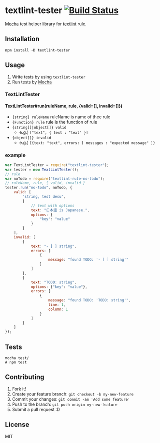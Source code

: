 # textlint-tester [![Build Status](https://travis-ci.org/textlint/textlint-tester.svg?branch=master)](https://travis-ci.org/textlint/textlint-tester)

[Mocha](http://mochajs.org/ "Mocha") test helper library for [textlint](https://github.com/textlint/textlint "textlint") rule.

## Installation

    npm install -D textlint-tester

## Usage

1. Write tests by using `textlint-tester`
2. Run tests by [Mocha](http://mochajs.org/ "Mocha")

### TextLintTester

#### TextLintTester#run(ruleName, rule, {valid=[], invalid=[]})

- `{string} ruleName` ruleName is name of thee rule
- `{Function} rule` rule is the function of rule
- `{string[]|object[]} valid`
    - e.g.) `["text", { text : "text" }]`
- `{object[]} invalid`
    - e.g.) `[{text: "text", errors: [ messages : "expected message" ]}`

### example

```js
var TextLintTester = require("textlint-tester");
var tester = new TextLintTester();
// rule
var noTodo = require("textlint-rule-no-todo");
// ruleName, rule, { valid, invalid }
tester.run("no-todo", noTodo, {
    valid: [
        "string, test desu",
        {
            // text with options
            text: "日本語 is Japanese.",
            options: {
                "key": "value"
            }
        }
    ],
    invalid: [
        {
            text: "- [ ] string",
            errors: [
                {
                    message: "found TODO: '- [ ] string'"
                }
            ]
        },
        {
            text: "TODO: string",
            options: {"key": "value"},
            errors: [
                {
                    message: "found TODO: 'TODO: string'",
                    line: 1,
                    column: 1
                }
            ]
        }
    ]
});
```

## Tests

    mocha test/
    # npm test

## Contributing

1. Fork it!
2. Create your feature branch: `git checkout -b my-new-feature`
3. Commit your changes: `git commit -am 'Add some feature'`
4. Push to the branch: `git push origin my-new-feature`
5. Submit a pull request :D

## License

MIT
